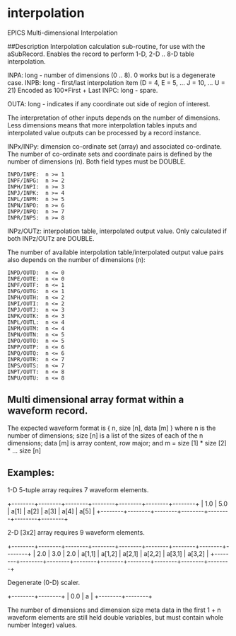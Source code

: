 # interpolation
EPICS Multi-dimensional Interpolation

##Description
Interpolation calculation sub-routine, for use with the aSubRecord.
Enables the record to perform 1-D, 2-D .. 8-D table interpolation.

INPA: long - number of dimensions (0 .. 8). 0 works but is a degenerate case.
INPB: long - first/last interpolation item (D = 4, E = 5, ... J = 10,  ... U = 21)
              Encoded as 100*First + Last
INPC: long - spare.

OUTA: long - indicates if any coordinate out side of region of interest.

The interpretation of other inputs depends on the number of dimensions.
Less dimensions means that more interpolation tables inputs and interpolated
value outputs can be processed by a record instance.

INPx/INPy: dimension co-ordinate set (array) and associated co-ordinate.
The number of co-ordinate sets and coordinate pairs is defined by the
number of dimensions (n). Both field types must be DOUBLE.

    INPD/INPE:  n >= 1
    INPF/INPG:  n >= 2
    INPH/INPI:  n >= 3
    INPJ/INPK:  n >= 4
    INPL/INPM:  n >= 5
    INPN/INPO:  n >= 6
    INPP/INPQ:  n >= 7
    INPR/INPS:  n >= 8

INPz/OUTz: interpolation table, interpolated output value. Only calculated if both INPz/OUTz are DOUBLE.

The number of available interpolation table/interpolated output value
pairs also depends on the number of dimensions (n):

    INPD/OUTD:  n <= 0
    INPE/OUTE:  n <= 0
    INPF/OUTF:  n <= 1
    INPG/OUTG:  n <= 1
    INPH/OUTH:  n <= 2
    INPI/OUTI:  n <= 2
    INPJ/OUTJ:  n <= 3
    INPK/OUTK:  n <= 3
    INPL/OUTL:  n <= 4
    INPM/OUTM:  n <= 4
    INPN/OUTN:  n <= 5
    INPO/OUTO:  n <= 5
    INPP/OUTP:  n <= 6
    INPQ/OUTQ:  n <= 6
    INPR/OUTR:  n <= 7
    INPS/OUTS:  n <= 7
    INPT/OUTT:  n <= 8
    INPU/OUTU:  n <= 8


## Multi dimensional array format within a waveform record.

The expected waveform format is  { n, size [n], data [m] }
where
    n is the number of dimensions;
    size [n] is a list of the sizes of each of the n dimensions;
    data [m] is array content, row major; and
    m = size [1] * size [2] * ... size [n]

## Examples:

  1-D 5-tuple array requires 7 waveform elements.

  +--------+--------+--------+--------+--------+--------+--------+
  |  1.0   |  5.0   |  a[1]  |  a[2]  |  a[3]  |  a[4]  |  a[5]  |
  +--------+--------+--------+--------+--------+--------+--------+


  2-D [3x2] array requires 9 waveform elements.

  +--------+--------+--------+--------+--------+--------+--------+--------+--------+
  |  2.0   |  3.0   |  2.0   | a[1,1] | a[1,2] | a[2,1] | a[2,2] | a[3,1] | a[3,2] |
  +--------+--------+--------+--------+--------+--------+--------+--------+--------+


Degenerate (0-D) scaler.

  +--------+--------+
  |  0.0   |    a   |
  +--------+--------+

The number of dimensions and dimension size meta data in the first 1 + n
waveform elements are still held double variables, but must contain whole
number Integer) values.

